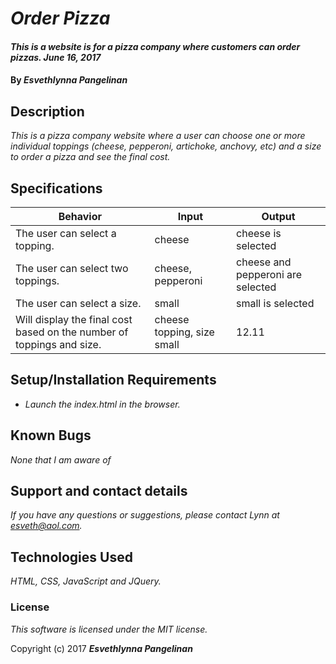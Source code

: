 # _Order Pizza_

#### _This is a website is for a pizza company where customers can order pizzas. June 16, 2017_

#### By _**Esvethlynna Pangelinan**_

## Description

_This is a pizza company website where a user can choose one or more individual toppings (cheese, pepperoni, artichoke, anchovy, etc) and a size to order a pizza and see the final cost._

## Specifications

|Behavior |Input|Output|
|---|---|---|
|The user can select a topping.|cheese|cheese is selected|
|The user can select two toppings.|cheese, pepperoni|cheese and pepperoni are selected|
|The user can select a size.|small|small is selected|
|Will display the final cost based on the number of toppings and size.|cheese topping, size small|12.11|


## Setup/Installation Requirements

* _Launch the index.html in the browser._

## Known Bugs

_None that I am aware of_

## Support and contact details

_If you have any questions or suggestions, please contact Lynn at esveth@aol.com._

## Technologies Used

_HTML, CSS, JavaScript and JQuery._

### License

*This software is licensed under the MIT license.*

Copyright (c) 2017 **_Esvethlynna Pangelinan_**
